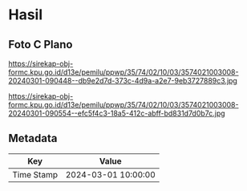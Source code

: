 # Hasil

## Foto C Plano

https://sirekap-obj-formc.kpu.go.id/d13e/pemilu/ppwp/35/74/02/10/03/3574021003008-20240301-090448--db9e2d7d-373c-4d9a-a2e7-9eb3727889c3.jpg

https://sirekap-obj-formc.kpu.go.id/d13e/pemilu/ppwp/35/74/02/10/03/3574021003008-20240301-090554--efc5f4c3-18a5-412c-abff-bd831d7d0b7c.jpg


## Metadata

| Key        | Value               |
| ---------- | ------------------- |
| Time Stamp | 2024-03-01 10:00:00 |



